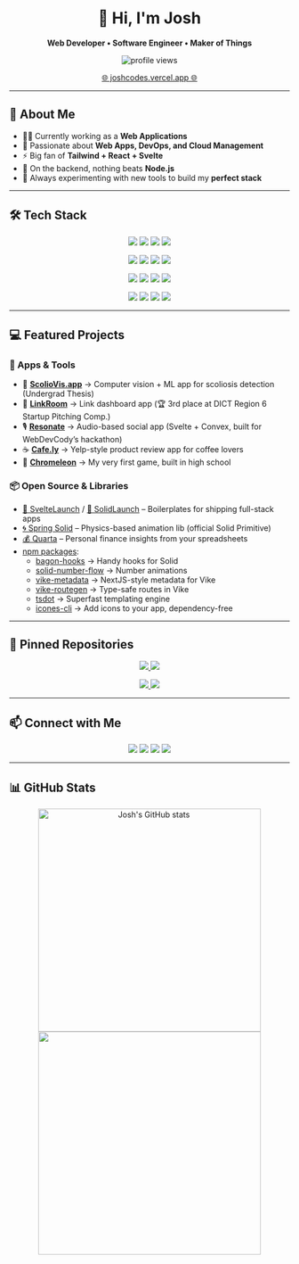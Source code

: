 <h1 align="center">👋 Hi, I'm Josh</h1>
<p align="center"><b>Web Developer • Software Engineer • Maker of Things</b></p>

<p align="center">
  <img src="https://komarev.com/ghpvc/?username=joshcolored&label=Profile+Views&color=3b82f6&style=for-the-badge" alt="profile views" />
</p>

<p align="center">
  <a href="https://joshcodes.vercel.app/" target="_blank">🌐 joshcodes.vercel.app 🌐</a> 
</p>



---

## 🔹 About Me

- 👨‍💻 Currently working as a **Web Applications**  
- 🚀 Passionate about **Web Apps, DevOps, and Cloud Management**  
- ⚡ Big fan of **Tailwind + React + Svelte**  
- 🔧 On the backend, nothing beats **Node.js**  
- 🧪 Always experimenting with new tools to build my **perfect stack**

---

## 🛠️ Tech Stack

<p align="center">
  <!-- Frontend -->
  <img src="https://img.shields.io/badge/SolidJS-2C4F7C?style=for-the-badge&logo=solid&logoColor=white" />
  <img src="https://img.shields.io/badge/Svelte-f03e2f?style=for-the-badge&logo=svelte&logoColor=white" />
  <img src="https://img.shields.io/badge/React-20232a?style=for-the-badge&logo=react&logoColor=61dafb" />
  <img src="https://img.shields.io/badge/TailwindCSS-0f172a?style=for-the-badge&logo=tailwindcss&logoColor=38bdf8" />
</p>

<p align="center">
  <!-- Backend -->
  <img src="https://img.shields.io/badge/Node.js-3C873A?style=for-the-badge&logo=node.js&logoColor=white" />
  <img src="https://img.shields.io/badge/Vike-0F172A?style=for-the-badge&logo=v&logoColor=blue" />
  <img src="https://img.shields.io/badge/Hono-E34F26?style=for-the-badge&logo=hono&logoColor=white" />
  <img src="https://img.shields.io/badge/ElysiaJS-3b82f6?style=for-the-badge&logo=elysia&logoColor=white" />
</p>

<p align="center">
  <!-- Databases & Storage -->
  <img src="https://img.shields.io/badge/PostgreSQL-316192?style=for-the-badge&logo=postgresql&logoColor=white" />
  <img src="https://img.shields.io/badge/SQLite-07405e?style=for-the-badge&logo=sqlite&logoColor=white" />
  <img src="https://img.shields.io/badge/Cloudflare%20R2-F38020?style=for-the-badge&logo=cloudflare&logoColor=white" />
  <img src="https://img.shields.io/badge/Backblaze%20B2-d9252a?style=for-the-badge&logo=backblaze&logoColor=white" />
</p>

<p align="center">
  <!-- DevOps -->
  <img src="https://img.shields.io/badge/Dokploy-0f172a?style=for-the-badge&logo=docker&logoColor=3b82f6" />
  <img src="https://img.shields.io/badge/Dokku-0f172a?style=for-the-badge&logo=docker&logoColor=orange" />
  <img src="https://img.shields.io/badge/AWS%20SST-232F3E?style=for-the-badge&logo=amazonaws&logoColor=yellow" />
  <img src="https://img.shields.io/badge/Cloudflare-000000?style=for-the-badge&logo=cloudflare&logoColor=f38020" />
</p>

---

## 💻 Featured Projects

### 🚀 Apps & Tools
- 🦴 [**ScolioVis.app**](https://scoliovis.app) → Computer vision + ML app for scoliosis detection (Undergrad Thesis)  
- 📘 [**LinkRoom**](https://linkroom.vercel.app) → Link dashboard app (🏆 3rd place at DICT Region 6 Startup Pitching Comp.)  
- 🎙️ [**Resonate**](https://resonate-social.vercel.app) → Audio-based social app (Svelte + Convex, built for WebDevCody’s hackathon)  
- ☕ [**Cafe.ly**](https://cafely.vercel.app) → Yelp-style product review app for coffee lovers  
- 🦎 [**Chromeleon**](https://play.google.com/store/apps/details?id=com.DigikattStudios.Chromeleon) → My very first game, built in high school  

### 📦 Open Source & Libraries
- [🧡 SvelteLaunch](https://github.com/blankeos/svelte-launch) / [💙 SolidLaunch](https://github.com/Blankeos/solid-launch) – Boilerplates for shipping full-stack apps  
- [🌀 Spring Solid](https://primitives.solidjs.community/package/spring) – Physics-based animation lib (official Solid Primitive)  
- [💰 Quarta](http://quarta.pages.dev) – Personal finance insights from your spreadsheets  
- [npm packages](https://www.npmjs.com/~blankeos):  
  - [bagon-hooks](https://github.com/blankeos/bagon-hooks) → Handy hooks for Solid  
  - [solid-number-flow](https://github.com/blankeos/solid-number-flow) → Number animations  
  - [vike-metadata](https://github.com/blankeos/vike-metadata) → NextJS-style metadata for Vike  
  - [vike-routegen](https://github.com/blankeos/vike-routegen) → Type-safe routes in Vike  
  - [tsdot](https://github.com/blankeos/tsdot) → Superfast templating engine  
  - [icones-cli](https://github.com/blankeos/icones-cli) → Add icons to your app, dependency-free  

---

## 📌 Pinned Repositories

<p align="center">
  <a href="https://github.com/blankeos/svelte-launch">
    <img src="https://github-readme-stats.vercel.app/api/pin/?username=blankeos&repo=svelte-launch&theme=dark&border_color=3B82F6&title_color=3B82F6&icon_color=3B82F6" />
  </a>
  <a href="https://github.com/blankeos/solid-launch">
    <img src="https://github-readme-stats.vercel.app/api/pin/?username=blankeos&repo=solid-launch&theme=dark&border_color=3B82F6&title_color=3B82F6&icon_color=3B82F6" />
  </a>
</p>

<p align="center">
  <a href="https://github.com/blankeos/vike-metadata">
    <img src="https://github-readme-stats.vercel.app/api/pin/?username=blankeos&repo=vike-metadata&theme=dark&border_color=3B82F6&title_color=3B82F6&icon_color=3B82F6" />
  </a>
  <a href="https://github.com/blankeos/solid-number-flow">
    <img src="https://github-readme-stats.vercel.app/api/pin/?username=blankeos&repo=solid-number-flow&theme=dark&border_color=3B82F6&title_color=3B82F6&icon_color=3B82F6" />
  </a>
</p>

---

## 📫 Connect with Me

<p align="center">
  <a href="https://instagram.com/taleoncarlo"><img src="https://img.shields.io/badge/Instagram-E4405F?style=for-the-badge&logo=instagram&logoColor=white" /></a>
  <a href="https://www.linkedin.com/in/carlotaleon/"><img src="https://img.shields.io/badge/LinkedIn-0077b5?style=for-the-badge&logo=linkedin&logoColor=white" /></a>
  <a href="https://joshcodes.vercel.app"><img src="https://img.shields.io/badge/Portfolio-000000?style=for-the-badge&logo=vercel&logoColor=white" /></a>
  <a href="https://www.npmjs.com/~blankeos"><img src="https://img.shields.io/badge/npm-cc3534?style=for-the-badge&logo=npm&logoColor=white" /></a>
</p>

---

## 📊 GitHub Stats

<div align="center">
  <a href="https://github.com/anuraghazra/github-readme-stats">
    <img width="400" src="https://github-readme-stats.vercel.app/api?username=blankeos&show_icons=true&theme=dark&count_private=true&border_radius=5&border_color=3B82F6&icon_color=3B82F6&title_color=3B82F6&text_color=ffffff" alt="Josh's GitHub stats" />
  </a>
  <a href="https://git.io/streak-stats">
    <img width="400" src="https://streak-stats.demolab.com?user=Blankeos&theme=dark&border_radius=5&ring=3B82F6&currStreakLabel=3B82F6&border=3B82F6&fire=3B82F6" />
  </a>
</div>
